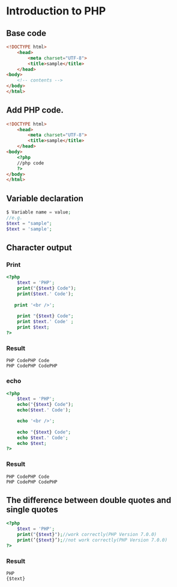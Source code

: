 # Introduction to PHP

## Base code
````HTML
<!DOCTYPE html>
    <head>
        <meta charset="UTF-8">
        <title>sample</title>
    </head>
<body>
    <!-- contents -->
</body>
</html>
````

##  Add PHP code.

````HTML
<!DOCTYPE html>
    <head>
        <meta charset="UTF-8">
        <title>sample</title>
    </head>
<body>
    <?php
    //php code
    ?>
</body>
</html>
````

## 	Variable declaration

````PHP
$ Variable name = value;
//e.g.
$text = "sample";
$text = 'sample';
````


## Character output

### Print
````PHP
<?php
    $text = 'PHP';
    print("{$text} Code");
    print($text.' Code');
   
   print '<br />';
        
    print "{$text} Code";
    print $text.' Code' ;
    print $text;
?>
````
### Result
````
PHP CodePHP Code
PHP CodePHP CodePHP
````
### echo
````PHP
<?php
    $text = 'PHP';
    echo("{$text} Code");
    echo($text.' Code');

    echo '<br />';
        
    echo "{$text} Code";
    echo $text.' Code';
    echo $text;
?>
````
### Result
````
PHP CodePHP Code
PHP CodePHP CodePHP
````

## The difference between double quotes and single quotes

````PHP
<?php
    $text = 'PHP';
    print("{$text}");//work correctly(PHP Version 7.0.0)
    print(’{$text}’);//not work correctly(PHP Version 7.0.0)
?>
````
### Result
````
PHP 
{$text}
````

